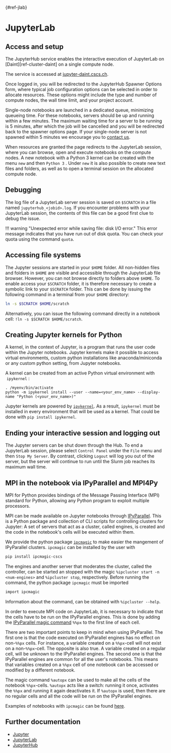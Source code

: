 [](){#ref-jlab}
# JupyterLab

## Access and setup

The JupyterHub service enables the interactive execution of JupyterLab on [Daint][ref-cluster-daint] on a single compute node.

The service is accessed at [jupyter-daint.cscs.ch](https://jupyter-daint.cscs.ch/).

Once logged in, you will be redirected to the JupyterHub Spawner Options form, where typical job configuration options can be selected in order to allocate resources. These options might include the type and number of compute nodes, the wall time limit, and your project account.

Single-node notebooks are launched in a dedicated queue, minimizing queueing time. For these notebooks, servers should be up and running within a few minutes. The maximum waiting time for a server to be running is 5 minutes, after which the job will be cancelled and you will be redirected back to the spawner options page. If your single-node server is not spawned within 5 minutes we encourage you to [contact us](ref-get-in-touch).

When resources are granted the page redirects to the JupyterLab session, where you can browse, open and execute notebooks on the compute nodes. A new notebook with a Python 3 kernel can be created with the menu `new` and then `Python 3` . Under `new` it is also possible to create new text files and folders, as well as to open a terminal session on the allocated compute node.

## Debugging

The log file of a JupyterLab server session is saved on `$SCRATCH` in a file named `jupyterhub_<jobid>.log`. If you encounter problems with your JupyterLab session, the contents of this file can be a good first clue to debug the issue.

!!! warning "Unexpected error while saving file: disk I/O error."
    This error message indicates that you have run out of disk quota.
    You can check your quota using the command `quota`.

## Accessing file systems

The Jupyter sessions are started in your `$HOME` folder. All non-hidden files and folders in `$HOME` are visible and accessible through the JupyterLab file browser. However, you can not browse directly to folders above `$HOME`. To enable access your `$SCRATCH` folder, it is therefore necessary to create a symbolic link to your `$SCRATCH` folder. This can be done by issuing the following command in a terminal from your `$HOME` directory:

```bash
ln -s $SCRATCH $HOME/scratch
```

Alternatively, you can issue the following command directly in a notebook cell: `!ln -s $SCRATCH $HOME/scratch`.

## Creating Jupyter kernels for Python

A kernel, in the context of Jupyter, is a program that runs the user code within the Jupyter notebooks. Jupyter kernels make it possible to access virtual environments, custom python installations like anaconda/miniconda or any custom python setting, from Jupyter notebooks.

A kernel can be created from an active Python virtual environment with  `ipykernel` :


```console title="Create a Jupyter kernel"
. /myenv/bin/activate
python -m ipykernel install --user --name=<your_env_name> --display-name "Python (<your_env_name>)"
```

Jupyter kernels are powered by [`ipykernel`](https://github.com/ipython/ipykernel). As a result, `ipykernel` must be installed in every environment that will be used as a kernel. That could be done with `pip install ipykernel`.

## Ending your interactive session and logging out

The Jupyter servers can be shut down through the Hub. To end a JupyterLab session, please select `Control Panel` under the `File` menu and then `Stop My Server`. By contrast, clicking `Logout` will log you out of the server, but the server will continue to run until the Slurm job reaches its maximum wall time.

## MPI in the notebook via IPyParallel and MPI4Py

MPI for Python provides bindings of the Message Passing Interface (MPI) standard for Python, allowing any Python program to exploit multiple processors.

MPI can be made available on Jupyter notebooks through [IPyParallel](https://github.com/ipython/ipyparallel). This is a Python package and collection of CLI scripts for controlling clusters for Jupyter: A set of servers that act as a cluster, called engines, is created and the code in the notebook's cells will be executed within them.

We provide the python package [`ipcmagic`](https://github.com/eth-cscs/ipcluster_magic) to make easier the mangement of IPyParallel clusters. `ipcmagic` can be installed by the user with

```bash
pip install ipcmagic-cscs
```

The engines and another server that moderates the cluster, called the controller, can be started an stopped with the magic `%ipcluster start -n <num-engines>` and `%ipcluster stop`, respectively. Before running the command, the python package `ipcmagic` must be imported

```bash
import ipcmagic
```

Information about the command, can be obtained with `%ipcluster --help`.

In order to execute MPI code on JupyterLab, it is necessary to indicate that the cells have to be run on the IPyParallel engines. This is done by adding the [IPyParallel magic command](https://ipyparallel.readthedocs.io/en/latest/tutorial/magics.html) `%%px` to the first line of each cell.

There are two important points to keep in mind when using IPyParallel. The first one is that the code executed on IPyParallel engines has no effect on non-`%%px` cells. For instance, a variable created on a `%%px`-cell will not exist on a non-`%%px`-cell. The opposite is also true. A variable created on a regular cell, will be unknown to the IPyParallel engines. The second one is that the IPyParallel engines are common for all the user's notebooks. This means that variables created on a `%%px` cell of one notebook can be accessed or modified by a different notebook.

The magic command `%autopx` can be used to make all the cells of the notebook `%%px`-cells. `%autopx` acts like a switch: running it once, activates the `%%px` and running it again deactivates it. If `%autopx` is used, then there are no regular cells and all the code will be run on the IPyParallel engines.

Examples of notebooks with `ipcmagic` can be found [here](https://github.com/eth-cscs/ipcluster_magic/tree/master/examples).

## Further documentation

* [Jupyter](http://jupyter.org/)
* [JupyterLab](https://jupyterlab.readthedocs.io/en/stable/)
* [JupyterHub](https://jupyterhub.readthedocs.io/en/stable)
